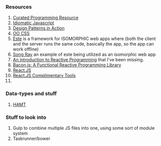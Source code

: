 ### Resources
1. [Curated Programming Resource](https://github.com/Michael0x2a/curated-programming-resources/blob/master/resources.md)
2. [Idiomatic Javascript](https://github.com/rwaldron/idiomatic.js)
3. [Design Patterns in Action](https://github.com/ziyasal/design-patterns-in-atscript)
4. [OO CSS](http://blog.millermedeiros.com/solid-css/)
5. [Este](https://github.com/steida/este) is a framework for ISOMORPHIC web apps where (both the client and the server runs the same code, basically the app, so the app can work offline)
6. [Song Ray](https://github.com/steida/songary) an example of este being utilized as an isomorphic web app
7. [An introduction to Reactive Programming](https://gist.github.com/staltz/868e7e9bc2a7b8c1f754) that I've been missing.
8. [Bacon.js: A Functional Reactive Programming Library](https://github.com/baconjs/bacon.js#join-patterns-as-a-chemical-machine)
9. [React.JS](http://facebook.github.io/react/docs/tutorial.html)
10. [React.JS Complimentary Tools](https://github.com/facebook/react/wiki/Complementary-Tools)
11. 

### Data-types and stuff
1. [HAMT](https://idea.popcount.org/2012-07-25-introduction-to-hamt/)

### Stuff to look into
1. Gulp to combine multiple JS files into one, using some sort of module system
2. Taskrunner/bower
